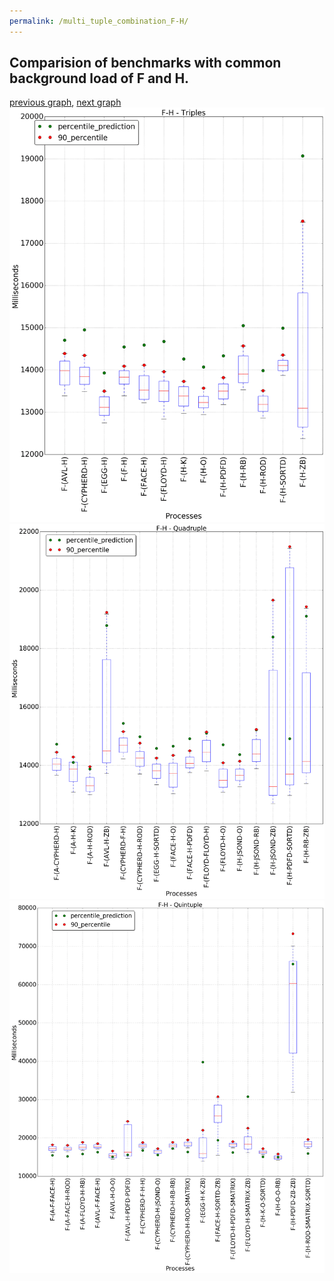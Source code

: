 ```yaml
---
permalink: /multi_tuple_combination_F-H/
---
```



 ## Comparision of benchmarks with common background load of F and H.

[previous graph](../multi_tuple_combination_F-F/), [next graph](../multi_tuple_combination_F-JSOND/)
![graph figure](./images/triple/F/F-H_box.png)![graph figure](./images/quadruple/F/F-H_box.png)![graph figure](./images/quintuple/F/F-H_box.png)